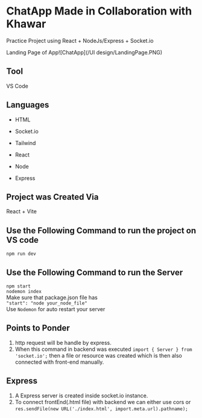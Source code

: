 # ChatApp Made in Collaboration with Khawar
Practice Project using React + NodeJs/Express + Socket.io <br>
 
Landing Page of App![ChatApp](/UI design/LandingPage.PNG)

## Tool
VS Code
## Languages
- HTML
* Socket.io
+ Tailwind
- React
* Node
+ Express

## Project was Created Via
React + Vite

## Use the Following Command to run the project on VS code
`npm run dev`
## Use the Following Command to run the Server
`npm start` <br>
`nodemon index` <br>
Make sure that package.json file has <br>
`"start": "node your_node_file"`<br>
Use `Nodemon` for auto restart your server <br>

## Points to Ponder
1. http request will be handle by express.
2.  When this command in backend was executed
 `import { Server } from 'socket.io';` 
    then a file or resource was created which is then also  connected with front-end manually.
## Express
1. A Express server is created inside socket.io instance.
2. To connect frontEnd(.html file) with backend we can either use cors or 
 `res.sendFile(new URL('./index.html', import.meta.url).pathname);`
 
